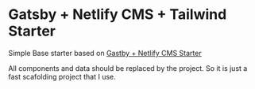 # Gatsby + Netlify CMS + Tailwind Starter

Simple Base starter based on [ Gastby + Netlify CMS Starter](https://github.com/netlify-templates/gatsby-starter-netlify-cms)

All components and data should be replaced by the project.
So it is just a fast scafolding project that I use.
